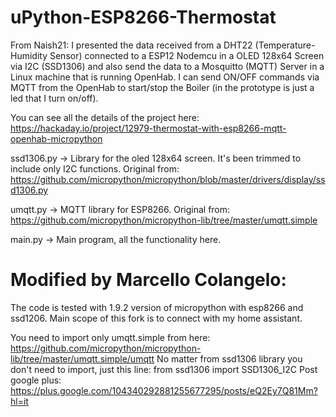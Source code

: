 uPython-ESP8266-Thermostat 
==========================

From Naish21:
I presented the data received from a DHT22 (Temperature-Humidity Sensor) connected to a ESP12 Nodemcu in a OLED 128x64 Screen via I2C (SSD1306) and also send the data to a Mosquitto (MQTT) Server in a Linux machine that is running OpenHab. I can send ON/OFF commands via MQTT from the OpenHab to start/stop the Boiler (in the prototype is just a led that I turn on/off).

You can see all the details of the project here: https://hackaday.io/project/12979-thermostat-with-esp8266-mqtt-openhab-micropython

 ssd1306.py -> Library for the oled 128x64 screen. It's been trimmed to include only I2C functions. Original from: https://github.com/micropython/micropython/blob/master/drivers/display/ssd1306.py

 umqtt.py -> MQTT library for ESP8266. Original from: https://github.com/micropython/micropython-lib/tree/master/umqtt.simple

  main.py -> Main program, all the functionality here.
 
  Modified by Marcello Colangelo:
  ==================================
  The code is tested with 1.9.2 version of micropython with esp8266 and ssd1206. 
  Main scope of this fork is to connect with my home assistant.
  
  You need to import only umqtt.simple from here: https://github.com/micropython/micropython-lib/tree/master/umqtt.simple/umqtt
  No matter from ssd1306 library you don't need to import, just this line: from ssd1306 import SSD1306_I2C
  Post google plus: https://plus.google.com/104340292881255677295/posts/eQ2Ey7Q81Mm?hl=it
  
